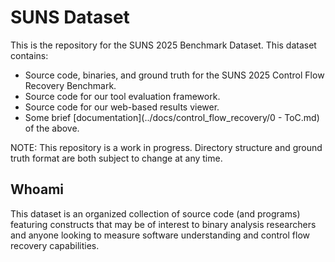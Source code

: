 # SUNS Dataset

This is the repository for the SUNS 2025 Benchmark Dataset. This dataset contains:

- Source code, binaries, and ground truth for the SUNS 2025 Control Flow Recovery Benchmark.
- Source code for our tool evaluation framework.
- Source code for our web-based results viewer.
- Some brief [documentation](../docs/control_flow_recovery/0 - ToC.md) of the above.

NOTE: This repository is a work in progress. Directory structure and ground truth format are both subject to change at any time.

## Whoami

This dataset is an organized collection of source code (and programs) featuring constructs that may be of interest to binary analysis researchers and anyone looking to measure software understanding and control flow recovery capabilities.
